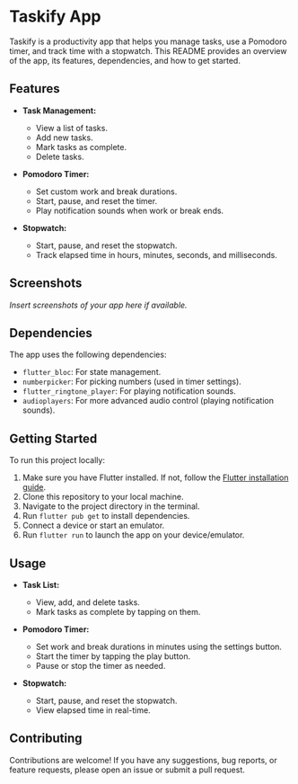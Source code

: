 # Taskify App

Taskify is a productivity app that helps you manage tasks, use a Pomodoro timer, and track time with a stopwatch. This README provides an overview of the app, its features, dependencies, and how to get started.

## Features

- **Task Management:**
  - View a list of tasks.
  - Add new tasks.
  - Mark tasks as complete.
  - Delete tasks.

- **Pomodoro Timer:**
  - Set custom work and break durations.
  - Start, pause, and reset the timer.
  - Play notification sounds when work or break ends.

- **Stopwatch:**
  - Start, pause, and reset the stopwatch.
  - Track elapsed time in hours, minutes, seconds, and milliseconds.

## Screenshots

_Insert screenshots of your app here if available._

## Dependencies

The app uses the following dependencies:

- `flutter_bloc`: For state management.
- `numberpicker`: For picking numbers (used in timer settings).
- `flutter_ringtone_player`: For playing notification sounds.
- `audioplayers`: For more advanced audio control (playing notification sounds).

## Getting Started

To run this project locally:

1. Make sure you have Flutter installed. If not, follow the [Flutter installation guide](https://flutter.dev/docs/get-started/install).
2. Clone this repository to your local machine.
3. Navigate to the project directory in the terminal.
4. Run `flutter pub get` to install dependencies.
5. Connect a device or start an emulator.
6. Run `flutter run` to launch the app on your device/emulator.

## Usage

- **Task List:**
  - View, add, and delete tasks.
  - Mark tasks as complete by tapping on them.

- **Pomodoro Timer:**
  - Set work and break durations in minutes using the settings button.
  - Start the timer by tapping the play button.
  - Pause or stop the timer as needed.

- **Stopwatch:**
  - Start, pause, and reset the stopwatch.
  - View elapsed time in real-time.

## Contributing

Contributions are welcome! If you have any suggestions, bug reports, or feature requests, please open an issue or submit a pull request.

